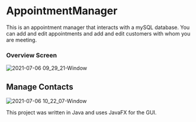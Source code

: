 # AppointmentManager

This is an appointment manager that interacts with a mySQL database. You can add and edit appointments and add and edit customers with whom you are meeting.

### Overview Screen
![2021-07-06 09_29_21-Window](https://user-images.githubusercontent.com/52639031/124809218-b7beb200-df14-11eb-9814-a478fa99a443.png)

## Manage Contacts
![2021-07-06 10_22_07-Window](https://user-images.githubusercontent.com/52639031/124809255-c6a56480-df14-11eb-9113-cf0404d44cb6.png)


This project was written in Java and uses JavaFX for the GUI.
